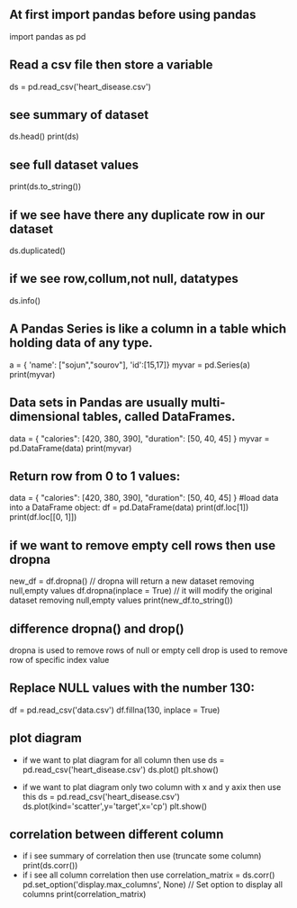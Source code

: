 ## At first import pandas before using pandas
import pandas as pd

## Read a csv file then store a variable
ds = pd.read_csv('heart_disease.csv')

## see summary of dataset
ds.head()
print(ds)

## see full dataset values
print(ds.to_string())

## if we see have there any duplicate row in our dataset
ds.duplicated()

## if we see row,collum,not null, datatypes
ds.info()

## A Pandas Series is like a column in a table which holding data of any type.
a = { 'name': ["sojun","sourov"],
'id':[15,17]}
myvar = pd.Series(a)
print(myvar)

## Data sets in Pandas are usually multi-dimensional tables, called DataFrames.
data = {
  "calories": [420, 380, 390],
  "duration": [50, 40, 45]
}
myvar = pd.DataFrame(data)
print(myvar)

## Return row from 0 to 1 values:
data = {
  "calories": [420, 380, 390],
  "duration": [50, 40, 45]
}
#load data into a DataFrame object:
df = pd.DataFrame(data)
print(df.loc[1])
print(df.loc[[0, 1]])

## if we want to remove empty cell rows then use dropna
new_df = df.dropna() // dropna will return a new dataset removing null,empty values
df.dropna(inplace = True) // it will modify the original dataset removing null,empty values
print(new_df.to_string())

## difference dropna() and drop()
dropna is used to remove rows of null or empty cell 
drop is used to remove row of specific index value

## Replace NULL values with the number 130:
df = pd.read_csv('data.csv')
df.fillna(130, inplace = True)

## plot diagram
- if we want to plat diagram for all column then use
ds = pd.read_csv('heart_disease.csv')
ds.plot()
plt.show()

- if we want to plat diagram only two column with x and y axix then use this
ds = pd.read_csv('heart_disease.csv')
ds.plot(kind='scatter',y='target',x='cp')
plt.show()

## correlation between different column
- if i see summary of correlation then use (truncate some column)
print(ds.corr())
- if i see all column correlation then use 
correlation_matrix = ds.corr()
pd.set_option('display.max_columns', None)  // Set option to display all columns
print(correlation_matrix)